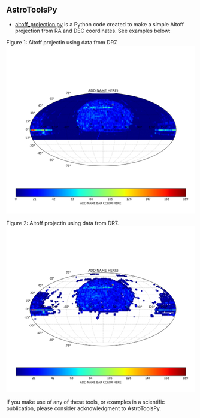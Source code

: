 AstroToolsPy
----



* [aitoff_projection.py](https://github.com/Fernandez-Trincado/AstroToolsPy/blob/master/aitoff_projection.py) is a Python code created to make a simple Aitoff projection from RA and DEC coordinates. See examples below:

Figure 1: Aitoff projectin using data from DR7. 
![Figure1](https://github.com/Fernandez-Trincado/AstroToolsPy/blob/master/Figures/Figure1.png)

Figure 2: Aitoff projectin using data from DR7. 
![Figure2](https://github.com/Fernandez-Trincado/AstroToolsPy/blob/master/Figures/Figure2.png)




If you make use of any of these tools, or examples in a scientific publication, please consider acknowledgment to AstroToolsPy.
